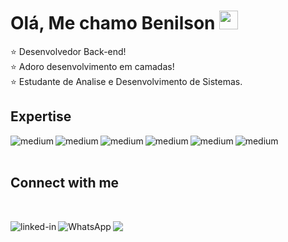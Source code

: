 # Olá, Me chamo Benilson  <img src="https://media.giphy.com/media/hvRJCLFzcasrR4ia7z/giphy.gif" width="30px">

:star: Desenvolvedor Back-end!
<br>
:star: Adoro desenvolvimento em camadas!
<br>
:star: Estudante de Analise e Desenvolvimento de Sistemas.
<br>

## Expertise

<img align="left" alt="medium" src="https://img.shields.io/badge/java%20-%23ffffff.svg?&style=for-the-badge&logo=java&logoColor=red"/>

<img align="left" alt="medium" src="https://img.shields.io/badge/spring-%2344753D.svg?&style=for-the-badge&logo=spring&logoColor=incative"/>

<img align="left" alt="medium" src="https://img.shields.io/badge/sql-%23316192.svg?&style=for-the-badge&logo=sql&logoColor=white"/>

<img align="left" alt="medium" src="https://img.shields.io/badge/C%23-%2343153D.svg?&style=for-the-badge&logo=c-sharp&logoColor=incative"/>

<img align="left" alt="medium" src="https://img.shields.io/badge/.net%20-256.svg?&style=for-the-badge&logo=.net&logoColor=white"/>

<img align="left" alt="medium" src="https://img.shields.io/badge/python%20-%2320232a.svg?&style=for-the-badge&logo=python&logoColor=%2361DAFB"/>


<br><br>
## Connect with me
<br>

[<img align="left" alt="linked-in" src="https://img.shields.io/badge/linkedin-%230077B5.svg?&style=for-the-badge&logo=linkedin&logoColor=white" />](https://www.linkedin.com/in/benilson-monteiro-37b6711a7/)
<a href = "e-mail: benilson.mtr@gmail.com"><img src="https://img.shields.io/badge/-Gmail-%23EA4335?style=for-the-badge&logo=gmail&logoColor=white" target="_blank"></a>
[<img align="left" alt="WhatsApp" src="https://img.shields.io/badge/WhatsApp-25D366?style=for-the-badge&logo=whatsapp&logoColor=white"  target="_blank"/>](https://wa.me/5511985166315/)



 










